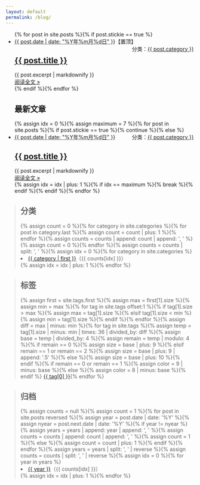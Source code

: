 ```yaml
---
layout: default
permalink: /blog/
---
```


<div class="home-left">
  <ul class="post-list">
    <!-- This loops through the site posts for sticky -->{% for post in site.posts %}{% if post.stickie == true %}
    <li>
      <span class="post-meta"><abbr title="{{ post.date | date_to_xmlschema }}">{{ post.date | date: "%Y年%m月%d日" }}</abbr>【置顶】</span>
      <span style="float:right;">分类：<a class="category" href="{{ site.category }}#{{ post.category }}">{{ post.category }}</a></span>
      <h2>
        <a class="post-link" href="{{ post.url }}">{{ post.title }}</a>
      </h2>
      <div class="excerpt">
        {{ post.excerpt | markdownify }}
      </div>
      <span><a class="readmore" href="{{ post.url }}">阅读全文 &raquo;</a></span>
    </li>{% endif %}{% endfor %}
    <h2 class="page-heading">最新文章</h2>
    <!-- This loops through the site posts -->{% assign idx = 0 %}{% assign maximum = 7 %}{% for post in site.posts %}{% if post.stickie == true %}{% continue %}{% else %}
    <li>
      <span class="post-meta"><abbr title="{{ post.date | date_to_xmlschema }}">{{ post.date | date: "%Y年%m月%d日" }}</abbr></span>
      <span style="float:right;">分类：<a class="category" href="{{ site.category }}#{{ post.category }}">{{ post.category }}</a></span>
      <h2>
        <a class="post-link" href="{{ post.url }}">{{ post.title }}</a>
      </h2>
      <div class="excerpt">
        {{ post.excerpt | markdownify }}
      </div>
      <span><a class="readmore" href="{{ post.url }}">阅读全文 &raquo;</a></span>
    </li>{% assign idx = idx | plus: 1 %}{% if idx == maximum %}{% break %}{% endif %}{% endif %}{% endfor %}
  </ul>
</div>
<div class="home-right">
  <blockquote>
    <h2>分类</h2>{% assign count = 0 %}{% for category in site.categories %}{% for post in category.last %}{% assign count = count | plus: 1 %}{% endfor %}{% assign counts = counts | append: count | append: ', ' %}{% assign count = 0 %}{% endfor %}{% assign counts = counts | split: ', ' %}{% assign idx = 0 %}{% for category in site.categories %}
    <li><a href="{{ site.category }}#{{ category[0] }}">{{ category | first }}</a>（{{ counts[idx] }}）</li>{% assign idx = idx | plus: 1 %}{% endfor %}
  </blockquote>
  <blockquote>
    <h2>标签</h2>{% assign first = site.tags.first %}{% assign max = first[1].size %}{% assign min = max %}{% for tag in site.tags offset:1 %}{% if tag[1].size > max %}{% assign max = tag[1].size %}{% elsif tag[1].size < min %}{% assign min = tag[1].size %}{% endif %}{% endfor %}{% assign diff = max | minus: min %}{% for tag in site.tags %}{% assign temp = tag[1].size | minus: min | times: 36 | divided_by: diff %}{% assign base = temp | divided_by: 4 %}{% assign remain = temp | modulo: 4 %}{% if remain == 0 %}{% assign size = base | plus: 9 %}{% elsif remain == 1 or remain == 2 %}{% assign size = base | plus: 9 | append: '.5' %}{% else %}{% assign size = base | plus: 10 %}{% endif %}{% if remain == 0 or remain == 1 %}{% assign color = 9 | minus: base %}{% else %}{% assign color = 8 | minus: base %}{% endif %}
    <a href="{{ site.tag }}#{{ tag[0] }}" style="font-size: {{ size }}pt; color: #{{ color }}{{ color }}{{ color }};">{{ tag[0] }}</a>{% endfor %}
  </blockquote>
  <blockquote>
    <h2>归档</h2>{% assign counts = null %}{% assign count = 1 %}{% for post in site.posts reversed %}{% assign year = post.date | date: '%Y' %}{% assign nyear = post.next.date | date: '%Y' %}{% if year != nyear %}{% assign years = years | append: year | append: ', ' %}{% assign counts = counts | append: count | append: ', ' %}{% assign count = 1 %}{% else %}{% assign count = count | plus: 1 %}{% endif %}{% endfor %}{% assign years = years | split: ', ' | reverse %}{% assign counts = counts | split: ', ' | reverse %}{% assign idx = 0 %}{% for year in years %}
    <li><a href="{{ site.archive }}#{{ year }}">{{ year }}</a>（{{ counts[idx] }}）</li>{% assign idx = idx | plus: 1 %}{% endfor %}
  </blockquote>
</div>